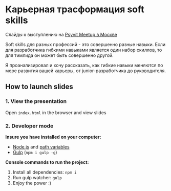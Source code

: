 # Карьерная трасформация soft skills

Слайды к выступлению на [Psyvit Meetup в Москве](https://www.psyvit.ru/meetup2)

Soft skills для разных профессий - это совершенно разные навыки. Если для разработчика гибкими навыками является один набор скиллов, то для тимлида он может быть совершенно другой.

Я проанализировал и хочу рассказать, как гибкие навыки меняются по мере развития вашей карьеры, от junior-разработчика до руководителя.

## How to launch slides
### 1. View the presentation
Open `index.html` in the browser and view slides

### 2. Developer mode

__Insure you have installed on your computer:__

* [Node.js](https://nodejs.org/en/download/) and [path variables](http://stackoverflow.com/questions/8278143/node-js-how-to-run-node-command-from-any-path)
* [Gulp](http://gulpjs.com/) (`npm i gulp -g`)

__Console commands to run the project:__

1. Install all dependenсies: `npm i`
2. Run gulp watcher: `gulp`
3. Enjoy the power :)
